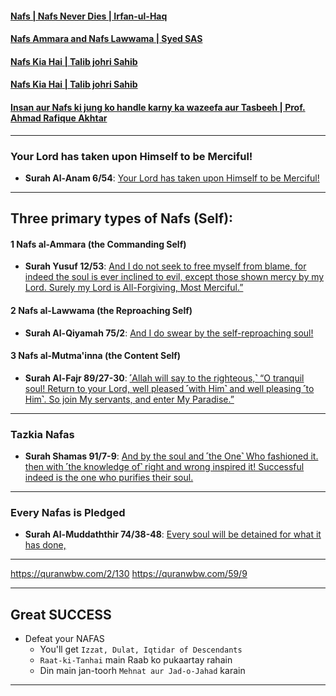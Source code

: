 #### [Nafs | Nafs Never Dies | Irfan-ul-Haq](https://www.youtube.com/watch?v=GFoxrHoHG1c)
#### [Nafs Ammara and Nafs Lawwama | Syed SAS](https://www.youtube.com/watch?v=Ryy2Z32M_SY )
#### [Nafs Kia Hai | Talib johri Sahib](https://www.youtube.com/watch?v=eQ1StU8-9TE)
#### [Nafs Kia Hai | Talib johri Sahib](https://www.youtube.com/watch?v=Bx590pYgc54)
#### [Insan aur Nafs ki jung ko handle karny ka wazeefa aur Tasbeeh | Prof. Ahmad Rafique Akhtar](https://www.youtube.com/watch?v=TZriideoDlA)
***

### Your Lord has taken upon Himself to be Merciful!

* __Surah Al-Anam 6/54__: [Your Lord has taken upon Himself to be Merciful!](https://quran.com/6/54)

***

## Three primary types of Nafs (Self): 

#### 1 Nafs al-Ammara (the Commanding Self)

* __Surah Yusuf 12/53__: [And I do not seek to free myself from blame, for indeed the soul is ever inclined to evil, except those shown mercy by my Lord. Surely my Lord is All-Forgiving, Most Merciful.”](https://quran.com/12/53)

#### 2 Nafs al-Lawwama (the Reproaching Self)

* __Surah Al-Qiyamah 75/2__: [And I do swear by the self-reproaching soul!](https://quran.com/75/2)

#### 3 Nafs al-Mutma'inna (the Content Self)

* __Surah Al-Fajr 89/27-30__: [˹Allah will say to the righteous,˺ “O tranquil soul! Return to your Lord, well pleased ˹with Him˺ and well pleasing ˹to Him˺. So join My servants, and enter My Paradise.”](https://quran.com/89/27-30)
 
*** 

### Tazkia Nafas

* __Surah Shamas 91/7-9__: [And by the soul and ˹the One˺ Who fashioned it. then with ˹the knowledge of˺ right and wrong inspired it! Successful indeed is the one who purifies their soul.](https://quran.com/91/7-9)

***

### Every Nafas is Pledged

* __Surah Al-Muddaththir 74/38-48__: [Every soul will be detained for what it has done,](https://quran.com/74/38-48)

***

https://quranwbw.com/2/130
https://quranwbw.com/59/9

***

## Great SUCCESS
* Defeat your NAFAS
   * You'll get `Izzat, Dulat, Iqtidar of Descendants`
   * `Raat-ki-Tanhai` main Raab ko pukaartay rahain
   * Din main jan-toorh `Mehnat aur Jad-o-Jahad` karain

***
